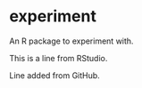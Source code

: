 # experiment
An R package to experiment with.

This is a line from RStudio.

Line added from GitHub.

